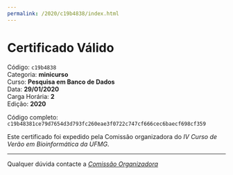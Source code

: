 ```yaml
---
permalink: /2020/c19b4838/index.html
---
```


# Certificado Válido

Código: `c19b4838`<br>
Categoria: **minicurso**<br>
Curso: **Pesquisa em Banco de Dados**<br>
Data: **29/01/2020**<br>
Carga Horária: **2**<br>
Edição: **2020**<br>


Código completo: `c19b48381ce79d7654d3d793fc260eae3f0722c747cf666cec6baecf698cf359`


Este certificado foi expedido pela Comissão organizadora do *IV Curso de Verão em Bioinformática da UFMG*.

----

Qualquer dúvida contacte a [_Comissão Organizadora_](<mailto:cursobioinfoufmg@gmail.com$subject=[Certificados]>)

